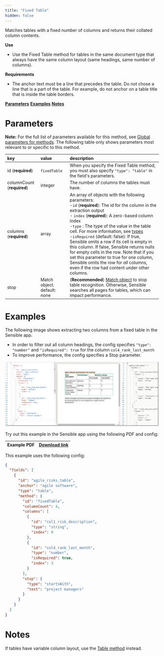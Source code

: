 ```yaml
---
title: "Fixed Table"
hidden: false
---
```

Matches tables with a fixed number of columns and returns their collated column contents. 

**Use**

- Use the Fixed Table method for tables in the same document type that always have the same column layout (same headings, same number of columns).  

**Requirements**

- The anchor text must be a line that precedes the table.  Do not chose a line that is a part of the table. For example, do not anchor on a table title that is inside the table borders. 

[**Parameters**](doc:fixed-table#section-parameters)
[**Examples**](doc:fixed-table#section-examples)
[**Notes**](doc:fixed-table#section-notes)



Parameters
=====

**Note:** For the full list of parameters available for this method, see [Global parameters for methods](doc:method#section-global-parameters-for-methods). The following table only shows parameters most relevant to or specific to this method.


| key                        | value                       | description                                                  |
| :------------------------- | :-------------------------- | :----------------------------------------------------------- |
| id (**required**)          | `fixedTable`                | When you specify the Fixed Table method, you must also specify `"type": "table"` in the field's parameters. |
| columnCount (**required**) | integer                     | The number of columns the tables must have.                  |
| columns (**required**)     | array                       | An array of objects with the following parameters: <br/> -`id` (**required**): The id for the column in the extraction output <br/> - `index` (**required**): A zero-based column index <br/>-`type` : The type of the value in the table cell. For more information, see  [types](doc:types) <br/> -`isRequired` (default: false): If true, Sensible omits a row if its cell is empty in this column. If false, Sensible returns nulls for empty cells in the row. Note that if you set this parameter to true for one column, Sensible omits the row for *all* columns, even if the row had content under other columns. |
| stop                       | Match object. default: none | (**Recommended**)  [Match object](doc:match)  to stop table recognition. Otherwise, Sensible searches all pages for tables, which can impact performance. |

Examples
=====

The following image shows extracting two columns from a fixed table in the Sensible app.

- In order to filter out all column headings, the config specifies `"type": "number"` and `"isRequired": true` for the column `col4_rank_last_month` 
- To improve performance, the config specifies a Stop parameter. 

![Click to enlarge](https://raw.githubusercontent.com/sensible-hq/sensible-docs/main/readme-sync/assets/v0/images/final/fixedtable_example.png)

Try out this example in the Sensible app using the following PDF and config:

| Example PDF | [Download link](https://raw.githubusercontent.com/sensible-hq/sensible-docs/main/readme-sync/assets/v0/pdfs/fixed_table_example.pdf) |
| --------------------------- | ------------------------------------------------------------ |

This example uses the following config:

```json
{
  "fields": [
    {
      "id": "agile_risks_table",
      "anchor": "agile software",
      "type": "table",
      "method": {
        "id": "fixedTable",
        "columnCount": 4,
        "columns": [
          {
            "id": "col1_risk_description",
            "type": "string",
            "index": 0
          },
          {
            "id": "col4_rank_last_month",
            "type": "number",
            "isRequired": true,
            "index": 3
          }
        ],
        "stop": {
          "type": "startsWith",
          "text": "project managers"
        }
      }
    }
  ]
}
```

Notes
====
If  tables have variable column layout, use the [Table method](doc:table) instead. 

